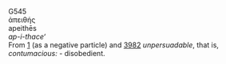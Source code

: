<body>
  <p>G545<br>  ἀπειθής  <br> apeithēs  <br><i>ap-i-thace‘ </i><br>From <a href="g0001.htm">1</a> (as a negative particle) and <a href="g3982.htm">3982</a>  <i>unpersuadable</i>, that is, <i>contumacious:</i> - disobedient.<br></p>
 </body>